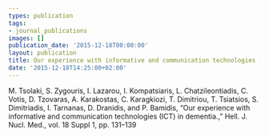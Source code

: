 ```yaml
---
types: publication
tags:
- journal_publications
images: []
publication_date: '2015-12-18T00:00:00'
layout: publication
title: Our experience with informative and communication technologies (ICT) in dementia
date: '2015-12-18T14:25:00+02:00'
---
```

<p>M. Tsolaki, S. Zygouris, I. Lazarou, I. Kompatsiaris, L. Chatzileontiadis, C. Votis, D. Tzovaras, A. Karakostas, C. Karagkiozi, T. Dimitriou, T. Tsiatsios, S. Dimitriadis, I. Tarnanas, D. Dranidis, and P. Bamidis, “Our experience with informative and communication technologies (ICT) in dementia.,” Hell. J. Nucl. Med., vol. 18 Suppl 1, pp. 131–139</p>
